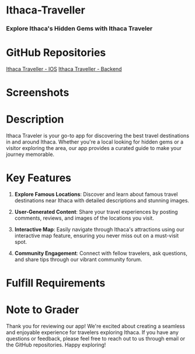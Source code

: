 # Ithaca-Traveller
### Explore Ithaca's Hidden Gems with Ithaca Traveler

# GitHub Repositories
[Ithaca Traveller - IOS](https://github.com/HackGroup1/IthacaTraveller-IOS)
[Ithaca Traveller - Backend](https://github.com/HackGroup1/IthacaTraveller-API)

# Screenshots

# Description
Ithaca Traveler is your go-to app for discovering the best travel destinations in and around Ithaca. Whether you're a local looking for hidden gems or a visitor exploring the area, our app provides a curated guide to make your journey memorable.

# Key Features
1. **Explore Famous Locations**: Discover and learn about famous travel destinations near Ithaca with detailed descriptions and stunning images.

2. **User-Generated Content**: Share your travel experiences by posting comments, reviews, and images of the locations you visit.

3. **Interactive Map**: Easily navigate through Ithaca's attractions using our interactive map feature, ensuring you never miss out on a must-visit spot.

4. **Community Engagement**: Connect with fellow travelers, ask questions, and share tips through our vibrant community forum.

# Fulfill Requirements

# Note to Grader
Thank you for reviewing our app! We're excited about creating a seamless and enjoyable experience for travelers exploring Ithaca. If you have any questions or feedback, please feel free to reach out to us through email or the GitHub repositories. Happy exploring!
